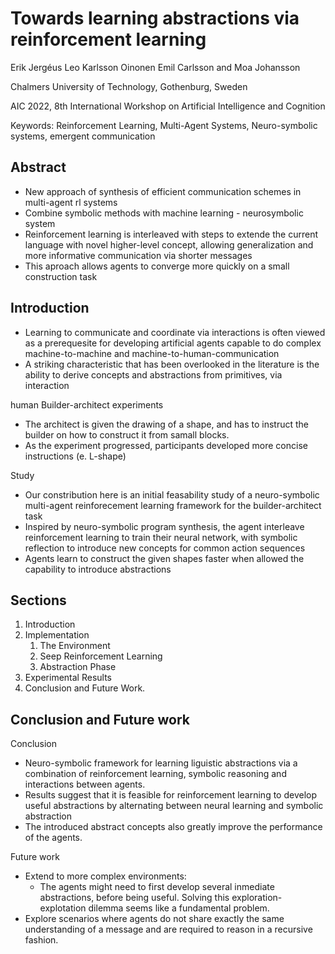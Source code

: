 # Towards learning abstractions via reinforcement learning

Erik Jergéus
Leo Karlsson Oinonen
Emil Carlsson
and Moa Johansson

Chalmers University of Technology, Gothenburg, Sweden

AIC 2022, 8th International Workshop on Artificial Intelligence and Cognition

Keywords: Reinforcement Learning, Multi-Agent Systems, Neuro-symbolic systems, emergent communication

## Abstract

* New approach of synthesis of efficient communication schemes in multi-agent rl systems
* Combine symbolic methods with machine learning - neurosymbolic system
* Reinforcement learning is interleaved with steps to extende the current language with novel higher-level concept, allowing generalization and more informative communication via shorter messages
* This aproach allows agents to converge more quickly on a small construction task

## Introduction

* Learning to communicate and coordinate via interactions is often viewed as a prerequesite for developing artificial agents capable to do complex machine-to-machine and machine-to-human-communication
* A striking characteristic that has been overlooked in the literature is the ability to derive concepts and abstractions from primitives, via interaction

human Builder-architect experiments

* The architect is given the drawing of a shape, and has to instruct the builder on how to construct it from samall blocks.
* As the experiment progressed, participants developed more concise instructions (e. L-shape)

Study

* Our constribution here is an  initial feasability study of a neuro-symbolic multi-agent reinforecement learning framework for the builder-architect task
* Inspired by neuro-symbolic program synthesis, the agent interleave reinforcement learning to train their neural network, with symbolic reflection to introduce new concepts for common action sequences
* Agents learn to construct the given shapes faster when allowed the capability to introduce abstractions

## Sections

1. Introduction
2. Implementation
   1. The Environment
   2. Seep Reinforcement Learning
   3. Abstraction Phase
3. Experimental Results
4. Conclusion and Future Work.

## Conclusion and Future work

Conclusion

* Neuro-symbolic framework for learning liguistic abstractions via a combination of reinforcement learning, symbolic reasoning and interactions between agents.
* Results suggest that it is feasible for reinforcement learning to develop useful abstractions by alternating between neural learning and symbolic abstraction
* The introduced abstract concepts also greatly improve the performance of the agents.

Future work

* Extend to more complex environments:
  * The agents might need to first develop several inmediate abstractions, before being useful. Solving this exploration-explotation dilemma seems like a fundamental problem.
* Explore scenarios where agents do not share exactly the same understanding of a message and are required to reason in a recursive fashion.
